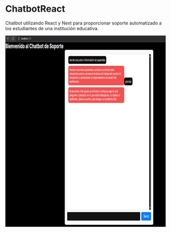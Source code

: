 # ChatbotReact
Chatbot utilizando React y Next para proporcionar soporte automatizado a los estudiantes de una institución educativa.


<img src="https://github.com/AlexanderSiguenza/ChatbotReact/blob/main/img/chatbot.png" alt="Ejemplo de calculadora, practica de Recursos" width="1000" height="600">

